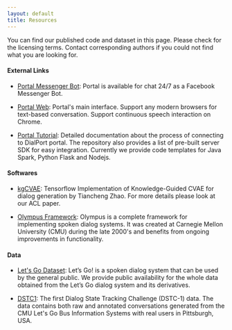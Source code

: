 ```yaml
---
layout: default
title: Resources
---
```


You can find our published code and dataset in this page. 
Please check for the licensing terms. Contact corresponding authors if you could not find what you are looking for.

#### External Links
 * [Portal Messenger Bot](https://www.facebook.com/TheDialportProject): Portal is available for 
 chat 24/7 as a Facebook Messenger Bot. 

 * [Portal Web](https://skylar.speech.cs.cmu.edu): Portal's main interface. 
 Support any modern browsers for text-based conversation. Support continuous speech interaction on Chrome. 
 
 * [Portal Tutorial](https://dialrc.github.io/PortalAPI/): Detailed documentation about the process of connecting to DialPort portal. The repository also provides a list of pre-built server SDK for easy integration.
 Currently we provide code templates for Java Spark, Python Flask and Nodejs.

 
#### Softwares
 * [kgCVAE](https://github.com/snakeztc/NeuralDialog-CVAE): 
  Tensorflow Implementation of Knowledge-Guided CVAE for dialog generation by Tiancheng Zhao. 
  For more details please look at our ACL paper.
 
 * [Olympus Framework](http://wiki.speech.cs.cmu.edu/olympus/index.php/Olympus):
Olympus is a complete framework for implementing spoken dialog systems. It was created at Carnegie Mellon University 
(CMU) during the late 2000's and benefits from ongoing improvements in functionality. 

#### Data
 * [Let's Go Dataset](https://dialrc.github.io/LetsGoDataset/): 
 Let’s Go! is a spoken dialog system that can be used by the general public. We provide public availability for the whole data obtained from the Let’s Go dialog system and its derivatives.

 * [DSTC1](https://www.microsoft.com/en-us/research/event/dialog-state-tracking-challenge/): 
 The first Dialog State Tracking Challenge (DSTC-1) data. The data contains both raw and annotated conversations 
 generated from the CMU Let's Go Bus Information Systems with real users in Pittsburgh, USA.

